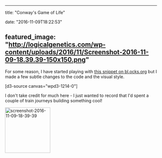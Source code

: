 
---
title: "Conway's Game of Life"

date: "2016-11-09T18:22:53"

featured_image: "http://logicalgenetics.com/wp-content/uploads/2016/11/Screenshot-2016-11-09-18.39.39-150x150.png"
---


For some reason, I have started playing with <a href="http://bl.ocks.org/sylvaingi/2369589">this snippet on bl.ocks.org</a> but I made a few subtle changes to the code and the visual style.

[d3-source canvas="wpd3-1214-0"]

I don't take credit for much here - I just wanted to record that I'd spent a couple of train journeys building something cool!

<img class="alignleft wp-image-1216 size-thumbnail" src="/images/conways-game-of-life/Screenshot-2016-11-09-18.39.39-150x150.png" alt="screenshot-2016-11-09-18-39-39" width="150" height="150">